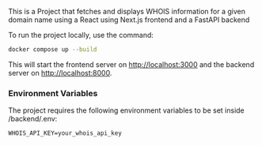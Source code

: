This is a Project that fetches and displays WHOIS information for a given domain name using a React using Next.js frontend and a FastAPI backend

To run the project locally, use the command:

```bash
docker compose up --build
```

This will start the frontend server on [http://localhost:3000](http://localhost:3000) and the backend server on [http://localhost:8000](http://localhost:8000).


### Environment Variables
The project requires the following environment variables to be set inside /backend/.env:
```
WHOIS_API_KEY=your_whois_api_key
```

